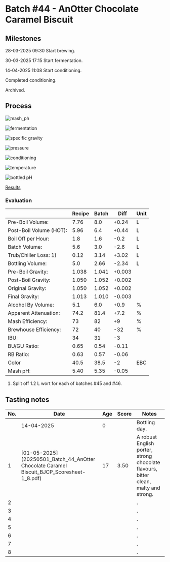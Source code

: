 # Batch #44 - AnOtter Chocolate Caramel Biscuit

## Milestones

28-03-2025 09:30 Start brewing.

30-03-2025 17:15 Start fermentation.

14-04-2025 11:08 Start conditioning.

Completed conditioning.

Archived.

## Process

![mash_ph](mash_ph.png)

![fermentation](fermentation.png)

![specific gravity](gravity.png)

![pressure](pressure.png)

![conditioning](conditioning.png)

![temperature](temperature.png)

![bottled pH](bottled_ph.png)

[Results](./Batch__results.pdf)

### Evaluation

|                         | Recipe | Batch | Diff   | Unit |
|-------------------------|--------|-------|--------|------|
| Pre-Boil Volume:        | 7.76   | 8.0   | +0.24  | L    |
| Post-Boil Volume (HOT): | 5.96   | 6.4   | +0.44  | L    |
| Boil Off per Hour:      | 1.8    | 1.6   | -0.2   | L    |
| Batch Volume:           | 5.6    | 3.0   | -2.6   | L    |
| Trub/Chiller Loss: 1)   | 0.12   | 3.14  | +3.02  | L    |
| Bottling Volume:        | 5.0    | 2.66  | -2.34  | L    |
| Pre-Boil Gravity:       | 1.038  | 1.041 | +0.003 |      |
| Post-Boil Gravity:      | 1.050  | 1.052 | +0.002 |      |
| Original Gravity:       | 1.050  | 1.052 | +0.002 |      |
| Final Gravity:          | 1.013  | 1.010 | -0.003 |      |
| Alcohol By Volume:      | 5.1    | 6.0   | +0.9   | %    |
| Apparent Attenuation:   | 74.2   | 81.4  | +7.2   | %    |
| Mash Efficiency:        | 73     | 82    | +9     | %    |
| Brewhouse Efficiency:   | 72     | 40    | -32    | %    |
| IBU:                    | 34     | 31    | -3     |      |
| BU/GU Ratio:            | 0.65   | 0.54  | -0.11  |      |
| RB Ratio:               | 0.63   | 0.57  | -0.06  |      |
| Color                   | 40.5   | 38.5  | -2     | EBC  |
| Mash pH:                | 5.40   | 5.35  | -0.05  |      |

1) Split off 1.2 L wort for each of batches #45 and #46.

## Tasting notes

| No. | Date       | Age | Score | Notes |
|-----|------------|-----|-------|-------|
|     | 14-04-2025 |   0 |       | Bottling day. |
|   1 | [01-05-2025](20250501_Batch_44_AnOtter Chocolate Caramel Biscuit_BJCP_Scoresheet-1_8.pdf) |  17 | 3.50  | A robust English porter, strong chocolate flavours, bitter clean, malty and strong. |
|   2 |            |     |       | . |
|   3 |            |     |       | . |
|   4 |            |     |       | . |
|   5 |            |     |       | . |
|   6 |            |     |       | . |
|   7 |            |     |       | . |
|   8 |            |     |       | . |
